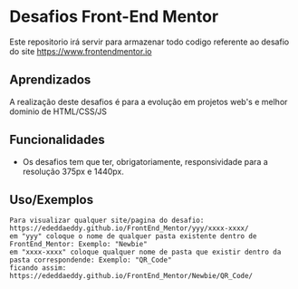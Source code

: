 # Desafios Front-End Mentor

Este repositorio irá servir para armazenar todo codigo referente ao desafio do site https://www.frontendmentor.io


## Aprendizados

A realização deste desafios é para a evolução em projetos web's e melhor dominio de HTML/CSS/JS 


## Funcionalidades

- Os desafios tem que ter, obrigatoriamente, responsividade para a resolução 375px e 1440px.

## Uso/Exemplos

```
Para visualizar qualquer site/pagina do desafio:
https://ededdaeddy.github.io/FrontEnd_Mentor/yyy/xxxx-xxxx/
em "yyy" coloque o nome de qualquer pasta existente dentro de FrontEnd_Mentor: Exemplo: "Newbie"
em "xxxx-xxxx" coloque qualquer nome de pasta que existir dentro da pasta correspondende: Exemplo: "QR_Code"
ficando assim: https://ededdaeddy.github.io/FrontEnd_Mentor/Newbie/QR_Code/
```
